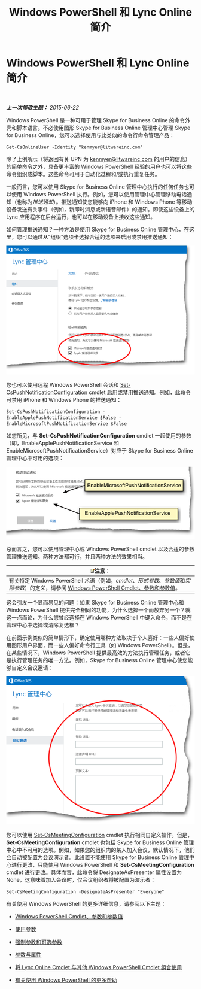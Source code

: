 ﻿---
title: Windows PowerShell 和 Lync Online 简介
TOCTitle: Windows PowerShell 和 Lync Online 简介
ms:assetid: 4b4cf534-c950-4d6c-abd9-d3d0e6f53bb7
ms:mtpsurl: https://technet.microsoft.com/zh-cn/library/Dn362785(v=OCS.15)
ms:contentKeyID: 56271136
ms.date: 06/02/2017
mtps_version: v=OCS.15
ms.translationtype: HT
---

# Windows PowerShell 和 Lync Online 简介

 

_**上一次修改主题：** 2015-06-22_

Windows PowerShell 是一种可用于管理 Skype for Business Online 的命令外壳和脚本语言。不必使用图形 Skype for Business Online 管理中心管理 Skype for Business Online，您可以选择使用与此类似的命令行命令管理产品：

    Get-CsOnlineUser -Identity "kenmyer@litwareinc.com"

除了上例所示（将返回有关 UPN 为 kenmyer@litwareinc.com 的用户的信息）的简单命令之外，具备更丰富的 Windows PowerShell 经验的用户也可以将这些命令组织成脚本。这些命令可用于自动化过程和/或执行重复任务。

一般而言，您可以使用 Skype for Business Online 管理中心执行的任何任务也可以使用 Windows PowerShell 执行。例如，您可以使用管理中心管理移动电话通知（也称为*推送通知*）。推送通知使您能够向 iPhone 和 Windows Phone 等移动设备发送有关事件（例如，新即时消息或新语音邮件）的通知。即使这些设备上的 Lync 应用程序在后台运行，也可以在移动设备上接收这些通知。

如何管理推送通知？一种方法是使用 Skype for Business Online 管理中心，在这里，您可以通过从“组织”选项卡选择合适的选项来启用或禁用推送通知：

![LyncOnlinePowerShell\_Push\_Notifications](images/Dn362807.0a6ec1f5-1999-427f-880b-0587c98d7670(OCS.15).png "LyncOnlinePowerShell_Push_Notifications")

您也可以使用远程 Windows PowerShell 会话和 [Set-CsPushNotificationConfiguration](set-cspushnotificationconfiguration.md) cmdlet 启用或禁用推送通知。例如，此命令可禁用 iPhone 和 Windows Phone 的推送通知：

    Set-CsPushNotificationConfiguration -EnableApplePushNotificationService $False -EnableMicrosoftPushNotificationService $False

如您所见，与 **Set-CsPushNotificationConfiguration** cmdlet 一起使用的参数（即，EnableApplePushNotificationService 和 EnableMicrosoftPushNotificationService）对应于 Skype for Business Online 管理中心中可用的选项：

![显示了 Lync 选项 / PS cmdlet 之间的关联](images/Dn362785.f20086fd-3b51-4bbf-8d81-e643d9bf3a2e(OCS.15).png "显示了 Lync 选项 / PS cmdlet 之间的关联")

总而言之，您可以使用管理中心或 Windows PowerShell cmdlet 以及合适的参数管理推送通知。两种方法都可行，并且两种方法的效果相当。

<table>
<thead>
<tr class="header">
<th><img src="images/Dn783119.note(OCS.15).gif" title="note" alt="note" />注意：</th>
</tr>
</thead>
<tbody>
<tr class="odd">
<td>有关特定 Windows PowerShell 术语（例如，<em>cmdlet</em>、<em>形式参数</em>、<em>参数值</em>和<em>实际参数</em>）的定义，请参阅 <a href="windows-powershell-cmdlets-parameters-and-parameter-values-in-skype-for-business-online.md">Windows PowerShell Cmdlet、参数和参数值</a>。</td>
</tr>
</tbody>
</table>


这会引发一个显而易见的问题：如果 Skype for Business Online 管理中心和 Windows PowerShell 提供完全相同的功能，为什么选择一个而放弃另一个？就这一点而论，为什么您曾经选择在 Windows PowerShell 中键入命令，而不是在管理中心中选择或清除复选框？

在前面示例类似的简单情形下，确定使用哪种方法取决于个人喜好：一些人偏好使用图形用户界面，而一些人偏好命令行工具（如 Windows PowerShell）。但是，在某些情况下，Windows PowerShell 提供最高效的方法执行管理任务，或者它是执行管理任务的唯一方法。例如，Skype for Business Online 管理中心使您能够自定义会议邀请：

![Lync 管理中心 - 会议邀请设置](images/Dn362785.3fb00c33-0bd4-46dd-beb1-8f71e24cf630(OCS.15).png "Lync 管理中心 -  会议邀请设置")

您可以使用 [Set-CsMeetingConfiguration](set-csmeetingconfiguration.md) cmdlet 执行相同自定义操作。但是，**Set-CsMeetingConfiguration** cmdlet 也包括 Skype for Business Online 管理中心中不可用的选项。例如，如果您的组织内的某人加入会议，默认情况下，他们会自动被配置为会议演示者。此设置不能使用 Skype for Business Online 管理中心进行更改，只能使用 Windows PowerShell 和 **Set-CsMeetingConfiguration** cmdlet 进行更改。具体而言，此命令将 DesignateAsPresenter 属性设置为 None，这意味着加入会议时，仅会议组织者将被配置为演示者：

    Set-CsMeetingConfiguration -DesignateAsPresenter "Everyone"

有关使用 Windows PowerShell 的更多详细信息，请参阅以下主题：

  - [Windows PowerShell Cmdlet、参数和参数值](windows-powershell-cmdlets-parameters-and-parameter-values-in-skype-for-business-online.md)

  - [使用参数](working-with-parameters-in-skype-for-business-online.md)

  - [强制参数和可选参数](mandatory-and-optional-parameters-in-skype-for-business-online.md)

  - [参数与属性](parameters-vs-properties-in-skype-for-business-online.md)

  - [将 Lync Online Cmdlet 与其他 Windows PowerShell Cmdlet 组合使用](combining-skype-for-business-online-cmdlets-with-other-windows-powershell-cmdlets-in.md)

  - [有关使用 Windows PowerShell 的更多帮助](more-help-for-using-windows-powershell-in-skype-for-business-online.md)

